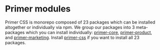 # Primer modules

Primer CSS is monorepo composed of 23 packages which can be installed altogether or individually via npm. We group our packages into 3 meta-packages which you can install individually: [primer-core](primer-core), [primer-product](primer-product), and [primer-marketing](primer-marketing). Install [primer-css](primer-css) if you want to install all 23 packages.

